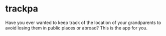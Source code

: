 # trackpa
Have you ever wanted to keep track of the location of your grandparents to avoid losing them in public places or abroad? This is the app for you.
